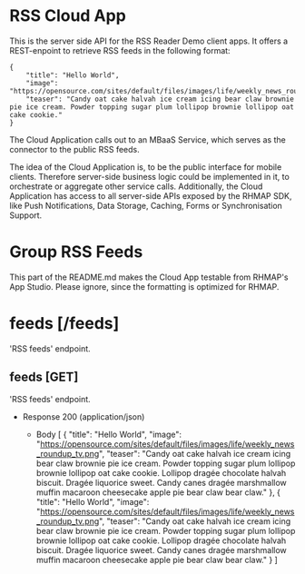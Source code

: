 # RSS Cloud App

This is the server side API for the RSS Reader Demo client apps. It offers a REST-enpoint to retrieve RSS feeds in the following format:

```
{
    "title": "Hello World",
    "image": "https://opensource.com/sites/default/files/images/life/weekly_news_roundup_tv.png",
    "teaser": "Candy oat cake halvah ice cream icing bear claw brownie pie ice cream. Powder topping sugar plum lollipop brownie lollipop oat cake cookie."
}
```

The Cloud Application calls out to an MBaaS Service, which serves as the connector to the public RSS feeds.

The idea of the Cloud Application is, to be the public interface for mobile clients. Therefore server-side business logic could be implemented in it, to orchestrate or aggregate other service calls.
Additionally, the Cloud Application has access to all server-side APIs exposed by the RHMAP SDK, like Push Notifications, Data Storage, Caching, Forms or Synchronisation Support.

# Group RSS Feeds
This part of the README.md makes the Cloud App testable from RHMAP's App Studio. Please ignore, since the formatting is optimized for RHMAP.

# feeds [/feeds]

'RSS feeds' endpoint.

## feeds [GET] 

'RSS feeds' endpoint.

+ Response 200 (application/json)

    + Body
            [
                {
                    "title": "Hello World",
                    "image": "https://opensource.com/sites/default/files/images/life/weekly_news_roundup_tv.png",
                    "teaser": "Candy oat cake halvah ice cream icing bear claw brownie pie ice cream. Powder topping sugar plum lollipop brownie lollipop oat cake cookie. Lollipop dragée chocolate halvah biscuit. Dragée liquorice sweet. Candy canes dragée marshmallow muffin macaroon cheesecake apple pie bear claw bear claw."
                },
                {
                    "title": "Hello World",
                    "image": "https://opensource.com/sites/default/files/images/life/weekly_news_roundup_tv.png",
                    "teaser": "Candy oat cake halvah ice cream icing bear claw brownie pie ice cream. Powder topping sugar plum lollipop brownie lollipop oat cake cookie. Lollipop dragée chocolate halvah biscuit. Dragée liquorice sweet. Candy canes dragée marshmallow muffin macaroon cheesecake apple pie bear claw bear claw."
                }
            ]
